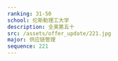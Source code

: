 ```yaml
---
ranking: 31-50
school: 伦斯勒理工大学
description: 全美第五十
src: /assets/offer_update/221.jpg
major: 供应链管理
sequence: 221
---
```

